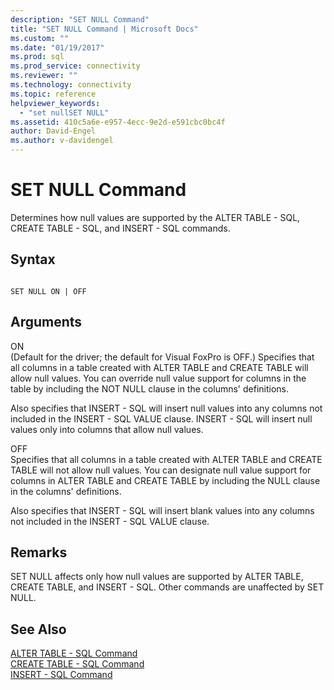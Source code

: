 ```yaml
---
description: "SET NULL Command"
title: "SET NULL Command | Microsoft Docs"
ms.custom: ""
ms.date: "01/19/2017"
ms.prod: sql
ms.prod_service: connectivity
ms.reviewer: ""
ms.technology: connectivity
ms.topic: reference
helpviewer_keywords: 
  - "set nullSET NULL"
ms.assetid: 410c5a6e-e957-4ecc-9e2d-e591cbc0bc4f
author: David-Engel
ms.author: v-davidengel
---
```

# SET NULL Command
Determines how null values are supported by the ALTER TABLE - SQL, CREATE TABLE - SQL, and INSERT - SQL commands.  
  
## Syntax  
  
```  
  
SET NULL ON | OFF  
```  
  
## Arguments  
 ON  
 (Default for the driver; the default for Visual FoxPro is OFF.) Specifies that all columns in a table created with ALTER TABLE and CREATE TABLE will allow null values. You can override null value support for columns in the table by including the NOT NULL clause in the columns' definitions.  
  
 Also specifies that INSERT - SQL will insert null values into any columns not included in the INSERT - SQL VALUE clause. INSERT - SQL will insert null values only into columns that allow null values.  
  
 OFF  
 Specifies that all columns in a table created with ALTER TABLE and CREATE TABLE will not allow null values. You can designate null value support for columns in ALTER TABLE and CREATE TABLE by including the NULL clause in the columns' definitions.  
  
 Also specifies that INSERT - SQL will insert blank values into any columns not included in the INSERT - SQL VALUE clause.  
  
## Remarks  
 SET NULL affects only how null values are supported by ALTER TABLE, CREATE TABLE, and INSERT - SQL. Other commands are unaffected by SET NULL.  
  
## See Also  
 [ALTER TABLE - SQL Command](../../odbc/microsoft/alter-table-sql-command.md)   
 [CREATE TABLE - SQL Command](../../odbc/microsoft/create-table-sql-command.md)   
 [INSERT - SQL Command](../../odbc/microsoft/insert-sql-command.md)
